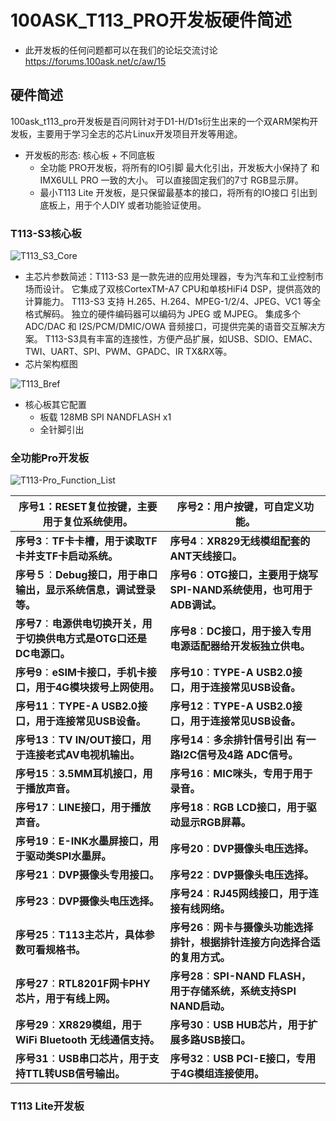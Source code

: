 # 100ASK_T113_PRO开发板硬件简述

* 此开发板的任何问题都可以在我们的论坛交流讨论 https://forums.100ask.net/c/aw/15 



## 硬件简述

100ask_t113_pro开发板是百问网针对于D1-H/D1s衍生出来的一个双ARM架构开发板，主要用于学习全志的芯片Linux开发项目开发等用途。

* 开发板的形态: 核心板 + 不同底板
  * 全功能 PRO开发板，将所有的IO引脚 最大化引出，开发板大小保持了 和IMX6ULL PRO 一致的大小。 可以直接固定我们的7寸 RGB显示屏。
  * 最小T113 Lite 开发板，是只保留最基本的接口，将所有的IO接口 引出到底板上，用于个人DIY 或者功能验证使用。

### T113-S3核心板

![T113_S3_Core](https://cdn.staticaly.com/gh/DongshanPI/Docs-Photos@master/100ask_t113_pro/T113_S3_Core.png)

* 主芯片参数简述：T113-S3 是一款先进的应用处理器，专为汽车和工业控制市场而设计。 它集成了双核CortexTM-A7 CPU和单核HiFi4 DSP，提供高效的计算能力。 T113-S3 支持 H.265、H.264、MPEG-1/2/4、JPEG、VC1 等全格式解码。 独立的硬件编码器可以编码为 JPEG 或 MJPEG。 集成多个 ADC/DAC 和 I2S/PCM/DMIC/OWA 音频接口，可提供完美的语音交互解决方案。 T113-S3具有丰富的连接性，方便产品扩展，如USB、SDIO、EMAC、TWI、UART、SPI、PWM、GPADC、IR TX&RX等。
* 芯片架构框图

![T113_Bref](https://cdn.staticaly.com/gh/DongshanPI/Docs-Photos@master/100ask_t113_pro/T113_Bref.png)

* 核心板其它配置
  * 板载 128MB SPI NANDFLASH x1
  * 全针脚引出



### 全功能Pro开发板

![T113-Pro_Function_List](https://cdn.staticaly.com/gh/DongshanPI/Docs-Photos@master/100ask_t113_pro/T113-Pro_Function_List.png)

| 序号1：RESET复位按键，主要用于复位系统使用。                 | 序号2：用户按键，可自定义功能。                              |
| ------------------------------------------------------------ | ------------------------------------------------------------ |
| **序号3**：**TF卡卡槽，用于读取TF卡并支TF卡启动系统。**      | **序号4**：**XR829无线模组配套的ANT天线接口。**              |
| **序号５**：**Debug接口，用于串口输出，显示系统信息，调试登录等。** | **序号6**：**OTG接口，主要用于烧写SPI-NAND系统使用，也可用于ADB调试。** |
| **序号7**：**电源供电切换开关，用于切换供电方式是OTG口还是DC电源口。** | **序号8**：**DC接口，用于接入专用电源适配器给开发板独立供电。** |
| **序号9**：**eSIM卡接口，手机卡接口，用于4G模块拨号上网使用。** | **序号10**：**TYPE-A USB2.0接口，用于连接常见USB设备。**     |
| **序号11**：**TYPE-A USB2.0接口，用于连接常见USB设备。**     | **序号12**：**TYPE-A USB2.0接口，用于连接常见USB设备。**     |
| **序号13**：**TV IN/OUT接口，用于连接老式AV电视机输出。**    | **序号14**：**多余排针信号引出 有一路I2C信号及4路 ADC信号。** |
| **序号15**：**3.5MM耳机接口，用于播放声音。**                | **序号16**：**MIC咪头，专用于用于录音。**                    |
| **序号17**：**LINE接口，用于播放声音。**                     | **序号18**：**RGB LCD接口，用于驱动显示RGB屏幕。**           |
| **序号19**：**E-INK水墨屏接口，用于驱动类SPI水墨屏。**       | **序号20**：**DVP摄像头电压选择。**                          |
| **序号21**：**DVP摄像头专用接口。**                          | **序号22**：**DVP摄像头电压选择。**                          |
| **序号23**：**DVP摄像头电压选择。**                          | **序号24**：**RJ45网线接口，用于连接有线网络。**             |
| **序号25**：**T113主芯片，具体参数可看规格书。**             | **序号26**：**网卡与摄像头功能选择排针，根据排针连接方向选择合适的复用方式。** |
| **序号27**：**RTL8201F网卡PHY芯片，用于有线上网。**          | **序号28**：**SPI-NAND FLASH，用于存储系统，系统支持SPI NAND启动。** |
| **序号29**：**XR829模组，用于WiFi Bluetooth 无线通信支持。** | **序号30**：**USB HUB芯片，用于扩展多路USB接口。**           |
| **序号31**：**USB串口芯片，用于支持TTL转USB信号输出。**      | **序号32**：**USB  PCI-E接口，专用于4G模组连接使用。**       |



### T113 Lite开发板





